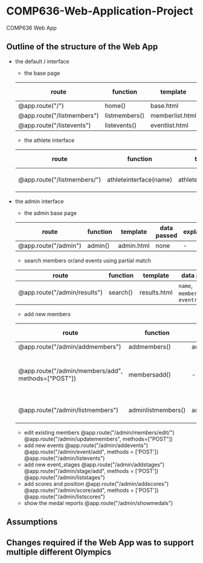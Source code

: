 # COMP636-Web-Application-Project
COMP636 Web App

## Outline of the structure of the Web App

- the default / interface
  - the base page
  
  | route | function | template | data passed | explanation |
  | --- | --- | --- | --- | --- |
  | @app.route("/") | home() | base.html | none | - |
  | @app.route("/listmembers") | listmembers() | memberlist.html | `memberlist` | - |
  | @app.route("/listevents") | listevents() | eventlist.html | `eventlist` | - |
  - the athlete interface
  
  | route | function | template | data passed | explanation |
  | --- | --- | --- | --- | --- |
  | @app.route("/listmembers/<name>") | athleteinterface(name) | athleteinterface.html | `name`, `athleteinfo`, `eventinfo` | - | 
- the admin interface
  - the admin base page
  
  | route | function | template | data passed | explanation |
  | --- | --- | --- | --- | --- |
  | @app.route("/admin") | admin() | admin.html | none | - |
  - search members or/and events using partial match
  
  | route | function | template | data passed | explanation |
  | --- | --- | --- | --- | --- |
  | @app.route("/admin/results") | search()| results.html| `name`, `memberresults`, `eventresults` | - |
  - add new members
  
  | route | function | template | data passed | explanation |
  | --- | --- | --- | --- | --- |
  | @app.route("/admin/addmembers") | addmembers() | addmembers.html | `teamid` | - | 
  | @app.route("/admin/members/add", methods=["POST"]) | membersadd() | - | `memberid`, `teamid`, `firstname`, `lastname`, `city`, `birthdate` | insert the data into database |
  | @app.route("/admin/listmembers") | adminlistmembers() | adminmemberlist.html | `memberlist` | display the updated member list |
  - edit existing members
  @app.route("/admin/members/edit/<memberid>")
  @app.route("/admin/updatemembers", methods=["POST"])
  - add new events
  @app.route("/admin/addevents")
  @app.route("/admin/event/add", methods = ['POST'])
  @app.route("/admin/listevents")
  - add new event_stages
  @app.route("/admin/addstages")
  @app.route("/admin/stage/add", methods = ['POST'])
  @app.route("/admin/liststages")
  - add scores and position
  @app.route("/admin/addscores")
  @app.route("/admin/score/add", methods = ['POST'])
  @app.route("/admin/listscores")
  - show the medal reports
  @app.route("/admin/showmedals")


## Assumptions


## Changes required if the Web App was to support multiple different Olympics
